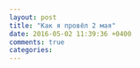 ```yaml
---
layout: post
title: "Как я провёл 2 мая"
date: 2016-05-02 11:39:36 +0400
comments: true
categories: 
---
```


